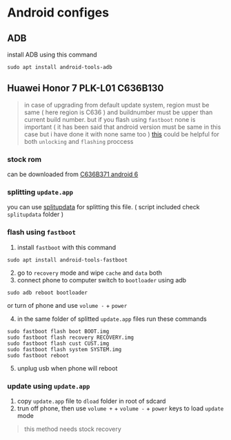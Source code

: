 # Android configes
## ADB
install ADB using this command
```
sudo apt install android-tools-adb
```

## Huawei Honor 7 PLK-L01 C636B130
> in case of upgrading from default update system, region must be same ( here region is C636 ) and buildnumber must be upper than current build number. but if you flash using `fastboot` none is important ( it has been said that android version must be same in this case but i have done it with none same too )
[this](https://forum.xda-developers.com/general/general/guide-flash-variant-version-firmware-t3506404) could be helpful for both `unlocking` and `flashing` proccess

### stock rom
can be downloaded from [C636B371 android 6](http://huawei-firmware.com/rom/huawei-honor-7/plk-l01/4970)

### splitting `update.app`
you can use [splitupdata](https://github.com/marcominetti/split_updata.pl) for splitting this file. ( script included check `splitupdata` folder )

### flash using `fastboot`
1. install `fastboot` with this command
```
sudo apt install android-tools-fastboot
```
2. go to `recovery` mode and wipe `cache` and `data` both
3. connect phone to computer switch to `bootloader` using adb 
```
sudo adb reboot bootloader
```
or turn of phone and use `volume -` + `power`

4. in the same folder of splitted `update.app` files run these commands
```
sudo fastboot flash boot BOOT.img
sudo fastboot flash recovery RECOVERY.img
sudo fastboot flash cust CUST.img
sudo fastboot flash system SYSTEM.img
sudo fastboot reboot
```
5. unplug usb when phone will reboot

### update using `update.app`
1. copy `update.app` file to `dload` folder in root of sdcard
2. trun off phone, then use `volume +` + `volume -` + `power` keys to load `update` mode
> this method needs stock recovery